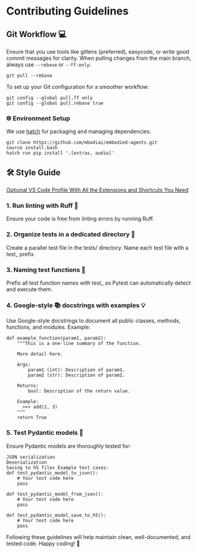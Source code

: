 # Contributing Guidelines

## Git Workflow 💻

Ensure that you use tools like gitlens (preferred), easycode, or write good commit messages for clarity.
When pulling changes from the main branch, always use `--rebase` or `--ff-only`:

`git pull --rebase`

To set up your Git configuration for a smoother workflow:

```
git config --global pull.ff only
git config --global pull.rebase true
```

### 🌐 Environment Setup

We use [hatch](https://hatch.pypa.io/1.12/) for packaging and managing dependencies.

```console
git clone https://github.com/mbodiai/embodied-agents.git
source install.bash
hatch run pip install '.[extras, audio]'
```

## 🛠️ Style Guide

[Optional VS Code Profile With All the Extensions and Shortcuts You Need](https://vscode.dev/profile/github/dadb33644d0ab9fcdeb1ec686561d070)

### 1. Run linting with Ruff 🧹

Ensure your code is free from linting errors by running Ruff.

### 2. Organize tests in a dedicated directory 📁

Create a parallel test file in the tests/ directory. Name each test file with a test\_ prefix.

### 3. Naming test functions 📝

Prefix all test function names with test\_ so Pytest can automatically detect and execute them.

### 4. Google-style 📚 docstrings with examples 💡

Use Google-style docstrings to document all public classes, methods, functions, and modules. Example:

```
def example_function(param1, param2):
    """This is a one-line summary of the function.

    More detail here.

    Args:
        param1 (int): Description of param1.
        param2 (str): Description of param2.

    Returns:
        bool: Description of the return value.

    Example:
      >>> add(2, 3)
    """
    return True
```

### 5. Test Pydantic models 🧪

Ensure Pydantic models are thoroughly tested for:

```
JSON serialization
Deserialization
Saving to h5 files Example test cases:
def test_pydantic_model_to_json():
    # Your test code here
    pass

def test_pydantic_model_from_json():
    # Your test code here
    pass

def test_pydantic_model_save_to_h5():
    # Your test code here
    pass
```

Following these guidelines will help maintain clean, well-documented, and tested code. Happy coding! 🚀
